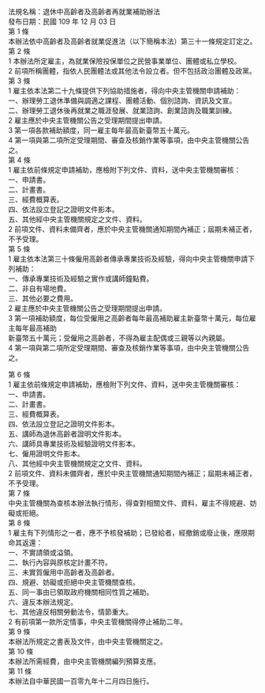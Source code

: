 法規名稱：退休中高齡者及高齡者再就業補助辦法  
發布日期：民國 109 年 12 月 03 日  
第 1 條  
本辦法依中高齡者及高齡者就業促進法（以下簡稱本法）第三十一條規定訂定之。  
第 2 條  
1 本辦法所定雇主，為就業保險投保單位之民營事業單位、團體或私立學校。  
2 前項所稱團體，指依人民團體法或其他法令設立者。但不包括政治團體及政黨。  
第 3 條  
1 雇主依本法第二十九條提供下列協助措施者，得向中央主管機關申請補助：  
一、辦理勞工退休準備與調適之課程、團體活動、個別諮詢、資訊及文宣。  
二、辦理勞工退休後再就業之職涯發展、就業諮詢、創業諮詢及職業訓練。  
2 雇主應於中央主管機關公告之受理期間提出申請。  
3 第一項各款補助額度，同一雇主每年最高新臺幣五十萬元。  
4 第一項與第二項所定受理期間、審查及核銷作業等事項，由中央主管機關公告之。  
第 4 條  
1 雇主依前條規定申請補助，應檢附下列文件、資料，送中央主管機關審核：  
一、申請書。  
二、計畫書。  
三、經費概算表。  
四、依法設立登記之證明文件影本。  
五、其他經中央主管機關規定之文件、資料。  
2 前項文件、資料未備齊者，應於中央主管機關通知期間內補正；屆期未補正者，不予受理。  
第 5 條  
1 雇主依本法第三十條僱用高齡者傳承專業技術及經驗，得向中央主管機關申請下列補助：  
一、傳承專業技術及經驗之實作或講師鐘點費。  
二、非自有場地費。  
三、其他必要之費用。  
2 雇主應於中央主管機關公告之受理期間提出申請。  
3 第一項補助額度，每位受僱用之高齡者每年最高補助雇主新臺幣十萬元，每位雇主每年最高補助  
新臺幣五十萬元；受僱用之高齡者，不得為雇主配偶或三親等以內親屬。  
4 第一項與第二項所定受理期間、審查及核銷作業等事項，由中央主管機關公告之。  


第 6 條  
1 雇主依前條規定申請補助，應檢附下列文件、資料，送中央主管機關審核：  
一、申請書。  
二、計畫書。  
三、經費概算表。  
四、依法設立登記之證明文件影本。  
五、講師為退休高齡者證明文件影本。  
六、講師具專業技術及經驗證明文件影本。  
七、僱用證明文件影本。  
八、其他經中央主管機關規定之文件、資料。  
2 前項文件、資料未備齊者，應於中央主管機關通知期間內補正；屆期未補正者，不予受理。  
第 7 條  
中央主管機關為查核本辦法執行情形，得查對相關文件、資料，雇主不得規避、妨礙或拒絕。  
第 8 條  
1 雇主有下列情形之一者，應不予核發補助；已發給者，經撤銷或廢止後，應限期命其返還：  
一、不實請領或溢領。  
二、執行內容與原核定計畫不符。  
三、未實質僱用中高齡者及高齡者。  
四、規避、妨礙或拒絕中央主管機關查核。  
五、同一事由已領取政府機關相同性質之補助。  
六、違反本辦法規定。  
七、其他違反相關勞動法令，情節重大。  
2 有前項第一款所定情事，中央主管機關得停止補助二年。  
第 9 條  
本辦法所規定之書表及文件，由中央主管機關定之。  
第 10 條  
本辦法所需經費，由中央主管機關編列預算支應。  
第 11 條  
本辦法自中華民國一百零九年十二月四日施行。  



